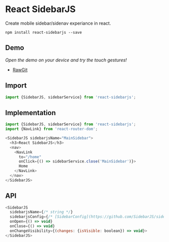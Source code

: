 # React SidebarJS
Create mobile sidebar/sidenav experiance in react.

```ssh
npm install react-sidebarjs --save
```

## Demo
*Open the demo on your device and try the touch gestures!*

* [RawGit](https://rawgit.com/SidebarJS/react-sidebarjs/master/demo/build/index.html)

## Import
```js
import {SidebarJS, sidebarService} from 'react-sidebarjs';
```

## Implementation

```js
import {SidebarJS, sidebarService} from 'react-sidebarjs';
import {NavLink} from 'react-router-dom';

<SidebarJS sidebarjsName="MainSidebar">
  <h3>React SidebarJS</h3>
  <nav>
    <NavLink
      to="/home"
      onClick={() => sidebarService.close('MainSidebar')}>
      Home 
    </NavLink>
  </nav>
</SidebarJS>
```

## API

```js
<SidebarJS
  sidebarjsName={/* string */}
  sidebarjsConfig={/* [SidebarConfig](https://github.com/SidebarJS/sidebarjs#options) */}
  onOpen={() => void}
  onClose={() => void}
  onChangeVisibility={(changes: {isVisible: boolean}) => void}>
</SidebarJS>
```